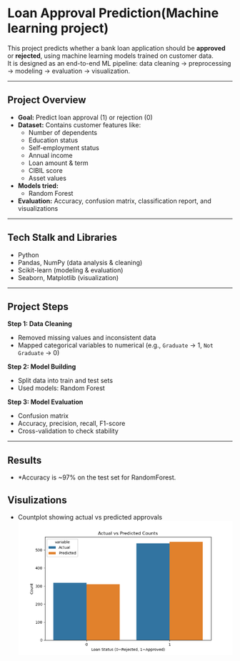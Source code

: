 # Loan Approval Prediction(Machine learning project)
This project predicts whether a bank loan application should be **approved** or **rejected**, using machine learning models trained on customer data.  
It is designed as an end-to-end ML pipeline: data cleaning → preprocessing → modeling → evaluation → visualization.

---
 ## **Project Overview**
  - **Goal:** Predict loan approval (1) or rejection (0)
- **Dataset:** Contains customer features like:
  - Number of dependents
  - Education status
  - Self-employment status
  - Annual income
  - Loan amount & term
  - CIBIL score
  - Asset values
- **Models tried:**
  - Random Forest 
- **Evaluation:** Accuracy, confusion matrix, classification report, and visualizations

---

## **Tech Stalk and Libraries**
- Python
- Pandas, NumPy (data analysis & cleaning)
- Scikit-learn (modeling & evaluation)
- Seaborn, Matplotlib (visualization)

---

## **Project Steps**
**Step 1: Data Cleaning**
- Removed missing values and inconsistent data
- Mapped categorical variables to numerical (e.g., `Graduate` → 1, `Not Graduate` → 0)

**Step 2: Model Building**
- Split data into train and test sets
- Used models: Random Forest

**Step 3: Model Evaluation**
- Confusion matrix
- Accuracy, precision, recall, F1-score
- Cross-validation to check stability

---
## **Results**
 - *Accuracy is ~97% on the test set for RandomForest.

## **Visulizations**
- Countplot showing actual vs predicted approvals
![countplot](/plots/plot.png)